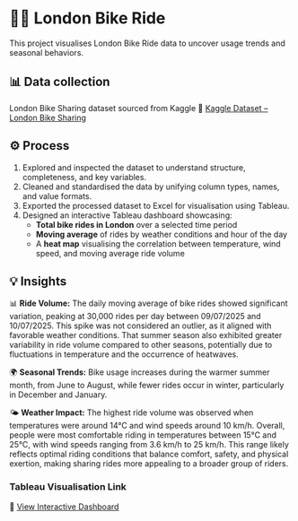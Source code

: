 # 🚴‍♂️ London Bike Ride 
This project visualises London Bike Ride data to uncover usage trends and seasonal behaviors. 

## 📊 Data collection
London Bike Sharing dataset sourced from Kaggle
🔗 [Kaggle Dataset – London Bike Sharing](https://www.kaggle.com/datasets/hmavrodiev/london-bike-sharing-dataset)

## ⚙️ Process
1. Explored and inspected the dataset to understand structure, completeness, and key variables.
2. Cleaned and standardised the data by unifying column types, names, and value formats.
3. Exported the processed dataset to Excel for visualisation using Tableau.
4. Designed an interactive Tableau dashboard showcasing:
   - **Total bike rides in London** over a selected time period
   - **Moving average** of rides by weather conditions and hour of the day
   - A **heat map** visualising the correlation between temperature, wind speed, and moving average ride volume

## 💡 Insights

📊 **Ride Volume:** The daily moving average of bike rides showed significant variation, peaking at 30,000 rides per day between 09/07/2025 and 10/07/2025. This spike was not considered an outlier, as it aligned with favorable weather conditions. That summer season also exhibited greater variability in ride volume compared to other seasons, potentially due to fluctuations in temperature and the occurrence of heatwaves.

🌍 **Seasonal Trends:** Bike usage increases during the warmer summer month, from June to August, while fewer rides occur in winter, particularly in December and January.

🌤️ **Weather Impact:** The highest ride volume was observed when temperatures were around 14°C and wind speeds around 10 km/h. Overall, people were most comfortable riding in temperatures between 15°C and 25°C, with wind speeds ranging from 3.6 km/h to 25 km/h. This range likely reflects optimal riding conditions that balance comfort, safety, and physical exertion, making sharing rides more appealing to a broader group of riders.
 
### Tableau Visualisation Link 
🔗 [View Interactive Dashboard](https://public.tableau.com/app/profile/jia.gu7158/viz/LondonBikeData_17443295370230/Dashboard1)